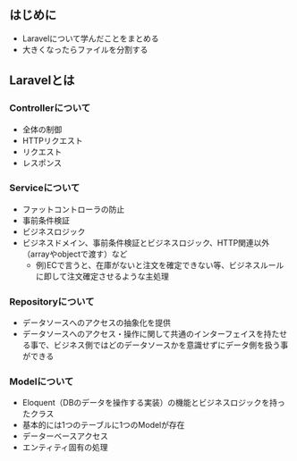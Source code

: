 ## はじめに

- Laravelについて学んだことをまとめる
- 大きくなったらファイルを分割する

## Laravelとは

### Controllerについて
- 全体の制御
- HTTPリクエスト
- リクエスト
- レスポンス

### Serviceについて
- ファットコントローラの防止
- 事前条件検証
- ビジネスロジック
- ビジネスドメイン、事前条件検証とビジネスロジック、HTTP関連以外（arrayやobjectで渡す）など
  - 例)ECで言うと、在庫がないと注文を確定できない等、ビジネスルールに即して注文確定させるような主処理


### Repositoryについて
- データソースへのアクセスの抽象化を提供
- データソースへのアクセス・操作に関して共通のインターフェイスを持たせる事で、ビジネス側ではどのデータソースかを意識せずにデータ側を扱う事ができる

### Modelについて
- Eloquent（DBのデータを操作する実装）の機能とビジネスロジックを持ったクラス
- 基本的には1つのテーブルに1つのModelが存在
- データーベースアクセス
- エンティティ固有の処理

